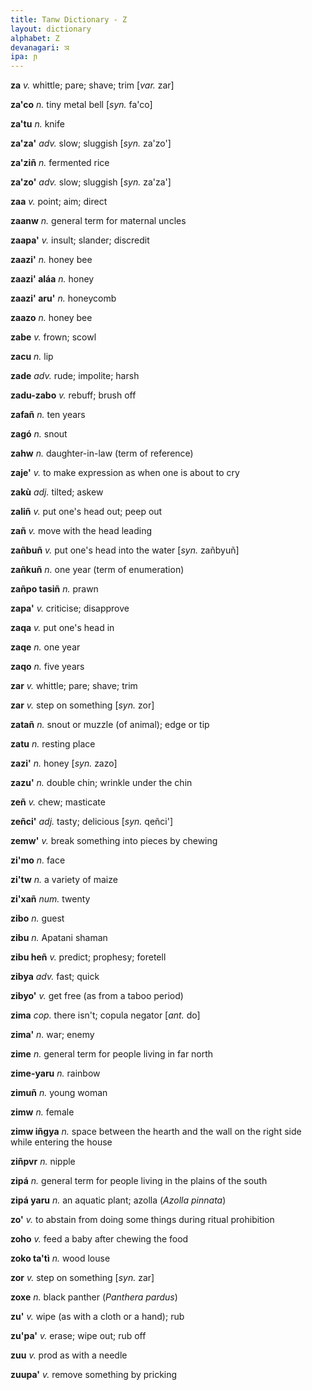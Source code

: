 ```yaml
---
title: Tanw Dictionary - Z
layout: dictionary
alphabet: Z
devanagari: ञ
ipa: ɲ
---
```


__za__	_v._	whittle; pare; shave; trim	[_var._	zar]


__za'co__	_n._	tiny metal bell	[_syn._	fa'co]


__za'tu__	_n._	knife


__za'za'__	_adv._	slow; sluggish	[_syn._	za'zo']


__za'ziñ__	_n._	fermented rice		


__za'zo'__	_adv._	slow; sluggish	[_syn._	za'za']


__zaa__	_v._	point; aim; direct		


__zaanw__	_n._	general term for maternal uncles		


__zaapa'__	_v._	insult; slander; discredit		


__zaazi'__	_n._	honey bee		


__zaazi' aláa__	_n._	honey		


__zaazi' aru'__	_n._	honeycomb		


__zaazo__	_n._	honey bee		


__zabe__	_v._	frown; scowl		


__zacu__	_n._	lip		


__zade__	_adv._	rude; impolite; harsh		


__zadu-zabo__	_v._	rebuff; brush off		


__zafañ__	_n._	ten years		


__zagó__	_n._	snout		


__zahw__	_n._	daughter-in-law (term of reference)		


__zaje'__	_v._	to make expression as when one is about to cry		


__zakù__	_adj._	tilted; askew		


__zaliñ__	_v._	put one's head out; peep out		


__zañ__	_v._	move with the head leading		


__zañbuñ__	_v._	put one's head into the water	[_syn._	zañbyuñ]


__zañkuñ__	_n._	one year (term of enumeration)		


__zañpo tasiñ__	_n._	prawn		


__zapa'__	_v._	criticise; disapprove		


__zaqa__	_v._	put one's head in		


__zaqe__	_n._	one year		


__zaqo__	_n._	five years		


__zar__	_v._	whittle; pare; shave; trim		


__zar__	_v._	step on something	[_syn._	zor]


__zatañ__	_n._	snout or muzzle (of animal); edge or tip		


__zatu__	_n._	resting place		


__zazi'__	_n._	honey	[_syn._	zazo]


__zazu'__	_n._	double chin; wrinkle under the chin		


__zeñ__	_v._	chew; masticate		


__zeñci'__	_adj._	tasty; delicious	[_syn._	qeñci']


__zemw'__	_v._	break something into pieces by chewing		


__zi'mo__	_n._	face		


__zi'tw__	_n._	a variety of maize		


__zi'xañ__	_num._	twenty		


__zibo__	_n._	guest		


__zibu__	_n._	Apatani shaman		


__zibu heñ__	_v._	predict; prophesy; foretell		


__zibya__	_adv._	fast; quick		


__zibyo'__	_v._	get free (as from a taboo period)		


__zima__	_cop._	there isn't; copula negator	[_ant._	do]


__zima'__	_n._	war; enemy		


__zime__	_n._	general term for people living in far north		


__zime-yaru__	_n._	rainbow		


__zimuñ__	_n._	young woman		


__zimw__	_n._	female		


__zimw iñgya__	_n._	space between the hearth and the wall on the right side while entering the house		


__ziñpvr__	_n._	nipple		


__zipá__	_n._	general term for people living in the plains of the south		


__zipá yaru__	_n._	an aquatic plant; azolla (_Azolla pinnata_)		


__zo'__	_v._	to abstain from doing some things during ritual prohibition		


__zoho__	_v._	feed a baby after chewing the food		


__zoko ta'tì__	_n._	wood louse		


__zor__	_v._	step on something	[_syn._	zar]


__zoxe__	_n._	black panther (_Panthera pardus_)


__zu'__	_v._	wipe (as with a cloth or a hand); rub		


__zu'pa'__	_v._	erase; wipe out; rub off


__zuu__	_v._	prod as with a needle


__zuupa'__	_v._	remove something by pricking
